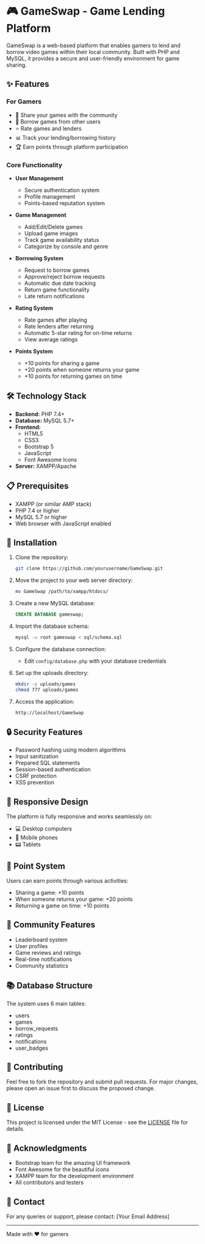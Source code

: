 # 🎮 GameSwap - Game Lending Platform

GameSwap is a web-based platform that enables gamers to lend and borrow video games within their local community. Built with PHP and MySQL, it provides a secure and user-friendly environment for game sharing.

## ✨ Features

### For Gamers
- 🎯 Share your games with the community
- 🔄 Borrow games from other users
- ⭐ Rate games and lenders
- 📊 Track your lending/borrowing history
- 🏆 Earn points through platform participation

### Core Functionality
- **User Management**
  - Secure authentication system
  - Profile management
  - Points-based reputation system

- **Game Management**
  - Add/Edit/Delete games
  - Upload game images
  - Track game availability status
  - Categorize by console and genre

- **Borrowing System**
  - Request to borrow games
  - Approve/reject borrow requests
  - Automatic due date tracking
  - Return game functionality
  - Late return notifications

- **Rating System**
  - Rate games after playing
  - Rate lenders after returning
  - Automatic 5-star rating for on-time returns
  - View average ratings

- **Points System**
  - +10 points for sharing a game
  - +20 points when someone returns your game
  - +10 points for returning games on time

## 🛠️ Technology Stack

- **Backend:** PHP 7.4+
- **Database:** MySQL 5.7+
- **Frontend:**
  - HTML5
  - CSS3
  - Bootstrap 5
  - JavaScript
  - Font Awesome Icons
- **Server:** XAMPP/Apache

## 📋 Prerequisites

- XAMPP (or similar AMP stack)
- PHP 7.4 or higher
- MySQL 5.7 or higher
- Web browser with JavaScript enabled

## 🚀 Installation

1. Clone the repository:
   ```bash
   git clone https://github.com/yourusername/GameSwap.git
   ```

2. Move the project to your web server directory:
   ```bash
   mv GameSwap /path/to/xampp/htdocs/
   ```

3. Create a new MySQL database:
   ```sql
   CREATE DATABASE gameswap;
   ```

4. Import the database schema:
   ```bash
   mysql -u root gameswap < sql/schema.sql
   ```

5. Configure the database connection:
   - Edit `config/database.php` with your database credentials

6. Set up the uploads directory:
   ```bash
   mkdir -p uploads/games
   chmod 777 uploads/games
   ```

7. Access the application:
   ```
   http://localhost/GameSwap
   ```

## 🔒 Security Features

- Password hashing using modern algorithms
- Input sanitization
- Prepared SQL statements
- Session-based authentication
- CSRF protection
- XSS prevention

## 📱 Responsive Design

The platform is fully responsive and works seamlessly on:
- 💻 Desktop computers
- 📱 Mobile phones
- 📟 Tablets

## 🎯 Point System

Users can earn points through various activities:
- Sharing a game: +10 points
- When someone returns your game: +20 points
- Returning a game on time: +10 points

## 👥 Community Features

- Leaderboard system
- User profiles
- Game reviews and ratings
- Real-time notifications
- Community statistics

## 📚 Database Structure

The system uses 6 main tables:
- users
- games
- borrow_requests
- ratings
- notifications
- user_badges

## 🤝 Contributing

Feel free to fork the repository and submit pull requests. For major changes, please open an issue first to discuss the proposed change.

## 📝 License

This project is licensed under the MIT License - see the [LICENSE](LICENSE) file for details.

## 🙏 Acknowledgments

- Bootstrap team for the amazing UI framework
- Font Awesome for the beautiful icons
- XAMPP team for the development environment
- All contributors and testers

## 📧 Contact

For any queries or support, please contact:
[Your Email Address]

---
Made with ❤️ for gamers
